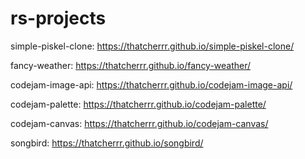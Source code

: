 # rs-projects
simple-piskel-clone: https://thatcherrr.github.io/simple-piskel-clone/

fancy-weather: https://thatcherrr.github.io/fancy-weather/

codejam-image-api: https://thatcherrr.github.io/codejam-image-api/

codejam-palette: https://thatcherrr.github.io/codejam-palette/

codejam-canvas: https://thatcherrr.github.io/codejam-canvas/

songbird: https://thatcherrr.github.io/songbird/
